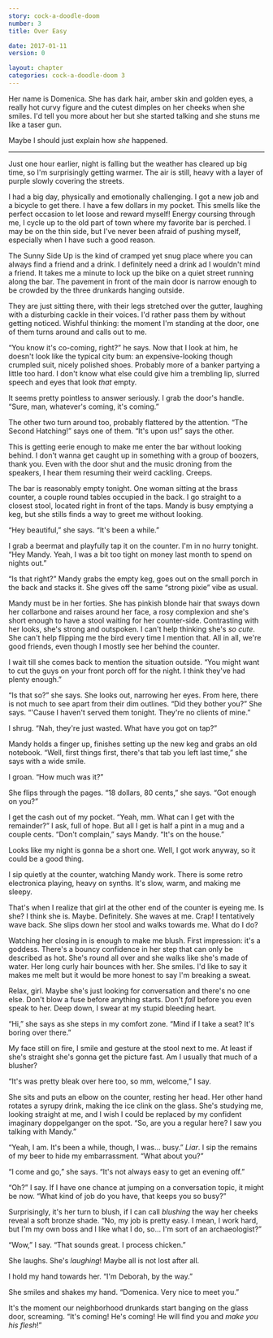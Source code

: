 ```yaml
---
story: cock-a-doodle-doom
number: 3
title: Over Easy

date: 2017-01-11
version: 0

layout: chapter
categories: cock-a-doodle-doom 3
---
```

Her name is Domenica. She has dark hair, amber skin and golden eyes, a really hot curvy figure and the cutest dimples on her cheeks when she smiles. I'd tell you more about her but she started talking and she stuns me like a taser gun.

Maybe I should just explain how *she* happened.

***

Just one hour earlier, night is falling but the weather has cleared up big time, so I'm surprisingly getting warmer. The air is still, heavy with a layer of purple slowly covering the streets.

I had a big day, physically and emotionally challenging. I got a new job and a bicycle to get there. I have a few dollars in my pocket. This smells like the perfect occasion to let loose and reward myself! Energy coursing through me, I cycle up to the old part of town where my favorite bar is perched. I may be on the thin side, but I've never been afraid of pushing myself, especially when I have such a good reason.

The Sunny Side Up is the kind of cramped yet snug place where you can always find a friend and a drink. I definitely need a drink ad I wouldn't mind a friend. It takes me a minute to lock up the bike on a quiet street running along the bar. The pavement in front of the main door is narrow enough to be crowded by the three drunkards hanging outside.

They are just sitting there, with their legs stretched over the gutter, laughing with a disturbing cackle in their voices. I'd rather pass them by without getting noticed. Wishful thinking: the moment I'm standing at the door, one of them turns around and calls out to me.

“You know it's co-coming, right?” he says. Now that I look at him, he doesn't look like the typical city bum: an expensive-looking though crumpled suit, nicely polished shoes. Probably more of a banker partying a little too hard. I don't know what else could give him a trembling lip, slurred speech and eyes that look *that* empty.

It seems pretty pointless to answer seriously. I grab the door's handle. “Sure, man, whatever's coming, it's coming.”

The other two turn around too, probably flattered by the attention. “The Second Hatching!” says one of them. “It's upon us!” says the other.

This is getting eerie enough to make me enter the bar without looking behind. I don't wanna get caught up in something with a group of boozers, thank you. Even with the door shut and the music droning from the speakers, I hear them resuming their weird cackling. Creeps.

The bar is reasonably empty tonight. One woman sitting at the brass counter, a couple round tables occupied in the back. I go straight to a closest stool, located right in front of the taps. Mandy is busy emptying a keg, but she stills finds a way to greet me without looking.

“Hey beautiful,” she says. “It's been a while.”

I grab a beermat and playfully tap it on the counter. I'm in no hurry tonight. “Hey Mandy. Yeah, I was a bit too tight on money last month to spend on nights out.”

“Is that right?” Mandy grabs the empty keg, goes out on the small porch in the back and stacks it. She gives off the same “strong pixie” vibe as usual.

Mandy must be in her forties. She has pinkish blonde hair that sways down her collarbone and raises around her face, a rosy complexion and she's short enough to have a stool waiting for her counter-side. Contrasting with her looks, she's strong and outspoken. I can't help thinking she's *so cute*. She can't help flipping me the bird every time I mention that. All in all, we're good friends, even though I mostly see her behind the counter.

I wait till she comes back to mention the situation outside. “You might want to cut the guys on your front porch off for the night. I think they've had plenty enough.”

“Is that so?” she says. She looks out, narrowing her eyes. From here, there is not much to see apart from their dim outlines. “Did they bother you?” She says. “'Cause I haven't served them tonight. They're no clients of mine.”

I shrug. “Nah, they're just wasted. What have you got on tap?”

Mandy holds a finger up, finishes setting up the new keg and grabs an old notebook. “Well, first things first, there's that tab you left last time,” she says with a wide smile.

I groan. “How much was it?”

She flips through the pages. “18 dollars, 80 cents,” she says. “Got enough on you?”

I get the cash out of my pocket. “Yeah, mm. What can I get with the remainder?” I ask, full of hope. But all I get is half a pint in a mug and a couple cents. “Don't complain,” says Mandy. “It's on the house.”

Looks like my night is gonna be a short one. Well, I got work anyway, so it could be a good thing.

I sip quietly at the counter, watching Mandy work. There is some retro electronica playing, heavy on synths. It's slow, warm, and making me sleepy.

That's when I realize that girl at the other end of the counter is eyeing me. Is she? I think she is. Maybe. Definitely. She waves at me. Crap! I tentatively wave back. She slips down her stool and walks towards me. What do I do?

Watching her closing in is enough to make me blush. First impression: it's a goddess. There's a bouncy confidence in her step that can only be described as hot. She's round all over and she walks like she's made of water. Her long curly hair bounces with her. She smiles. I'd like to say it makes me melt but it would be more honest to say I'm breaking a sweat.

Relax, girl. Maybe she's just looking for conversation and there's no one else. Don't blow a fuse before anything starts. Don't *fall* before you even speak to her. Deep down, I swear at my stupid bleeding heart.

“Hi,” she says as she steps in my comfort zone. “Mind if I take a seat? It's boring over there.”

My face still on fire, I smile and gesture at the stool next to me. At least if she's straight she's gonna get the picture fast. Am I usually that much of a blusher?

“It's was pretty bleak over here too, so mm, welcome,” I say.

She sits and puts an elbow on the counter, resting her head. Her other hand rotates a syrupy drink, making the ice clink on the glass. She's studying me, looking straight at me, and I wish I could be replaced by my confident imaginary doppelganger on the spot. “So, are you a regular here? I saw you talking with Mandy.”

“Yeah, I am. It's been a while, though, I was… busy.” *Liar*. I sip the remains of my beer to hide my embarrassment. “What about you?”

“I come and go,” she says. “It's not always easy to get an evening off.”

“Oh?” I say. If I have one chance at jumping on a conversation topic, it might be now. “What kind of job do you have, that keeps you so busy?”

Surprisingly, it's her turn to blush, if I can call *blushing* the way her cheeks reveal a soft bronze shade. “No, my job is pretty easy. I mean, I work hard, but I'm my own boss and I like what I do, so… I'm sort of an archaeologist?”

“Wow,” I say. “That sounds great. I process chicken.”

She laughs. She's *laughing*! Maybe all is not lost after all.

I hold my hand towards her. “I'm Deborah, by the way.”

She smiles and shakes my hand. “Domenica. Very nice to meet you.”

It's the moment our neighborhood drunkards start banging on the glass door, screaming. “It's coming! He's coming! He will find you and *make you his flesh*!”
